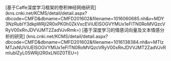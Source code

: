 [基于Caffe深度学习框架的卷积神经网络研究]
(kns.cnki.net/KCMS/detail/detail.aspx?dbcode=CMFD&dbname=CMFD201602&filename=1016060685.nh&v=MDY3NzRublY3dkpWRjI2R0xPK0h0ZkVxcEViUElSOGVYMUx1eFlTN0RoMVQzcVRyV00xRnJDVVJMT2ZadVJvRmk=)
[基于深度学习的情感词向量及文本情感分析的研究]
(kns.cnki.net/KCMS/detail/detail.aspx?dbcode=CMFD&dbname=CMFD201602&filename=1016138384.nh&v=MTIzMTJxNUViUElSOGVYMUx1eFlTN0RoMVQzcVRyV00xRnJDVVJMT2ZadVJvRmlublZyL05WRjI2R0xLN0Z0TEU=)
